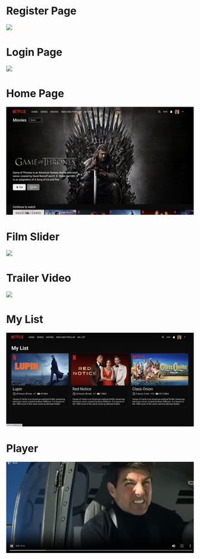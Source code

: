 <h1>Register Page</h1>
<img src="public/pagescreen/registerPage.png"/>

<h1>Login Page</h1>
<img src="public/pagescreen/loginPage.png"/>

<h1>Home Page</h1>
<img src="public/pagescreen/homePage.png"/>

<h1>Film Slider</h1>
<img src="public/pagescreen/filmPage.png"/>

<h1>Trailer Video</h1>
<img src="public/pagescreen/trailer.png"/>

<h1>My List</h1>
<img src="public/pagescreen/myList.png"/>

<h1>Player</h1>
<img src="public/pagescreen/player.png"/>
